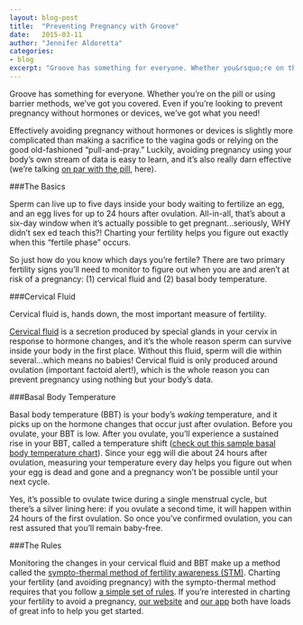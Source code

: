 ```yaml
---
layout: blog-post
title:  "Preventing Pregnancy with Groove"
date:   2015-03-11
author: "Jennifer Aldoretta"
categories:
- blog
excerpt: "Groove has something for everyone. Whether you&rsquo;re on the pill or using barrier methods, we&rsquo;ve got you covered. Even if you&rsquo;re looking to prevent pregnancy without hormones or devices, we&rsquo;ve got what you need! ..."
---
```


Groove has something for everyone. Whether you&rsquo;re on the pill or using barrier methods, we&rsquo;ve got you covered. Even if you&rsquo;re looking to prevent pregnancy without hormones or devices, we&rsquo;ve got what you need!

Effectively avoiding pregnancy without hormones or devices is slightly more complicated than making a sacrifice to the vagina gods or relying on the good old-fashioned “pull-and-pray.” Luckily, avoiding pregnancy using your body&rsquo;s own stream of data is easy to learn, and it&rsquo;s also really darn effective (we&rsquo;re talking <a class="text-link" target="_blank" href="http://humrep.oxfordjournals.org/content/22/5/1310.full">on par with the pill</a>, here).

###The Basics

Sperm can live up to five days inside your body waiting to fertilize an egg, and an egg lives for up to 24 hours after ovulation. All-in-all, that&rsquo;s about a six-day window when it&rsquo;s actually possible to get pregnant...seriously, WHY didn&rsquo;t sex ed teach this?! Charting your fertility helps you figure out exactly when this &ldquo;fertile phase&rdquo; occurs.

So just how do you know which days you&rsquo;re fertile? There are two primary fertility signs you&rsquo;ll need to monitor to figure out when you are and aren&rsquo;t at risk of a pregnancy: (1) cervical fluid and (2) basal body temperature. 

###Cervical Fluid

Cervical fluid is, hands down, the most important measure of fertility. 

<a class="text-link" target="_blank" href="http://www.whatiscervicalfluid.com">Cervical fluid</a> is a secretion produced by special glands in your cervix in response to hormone changes, and it&rsquo;s the whole reason sperm can survive inside your body in the first place. Without this fluid, sperm will die within several...which means no babies! Cervical fluid is only produced around ovulation (important factoid alert!), which is the whole reason you can prevent pregnancy using nothing but your body&rsquo;s data.

###Basal Body Temperature

Basal body temperature (BBT) is your body&rsquo;s *waking* temperature, and it picks up on the hormone changes that occur just after ovulation. Before you ovulate, your BBT is low. After you ovulate, you&rsquo;ll experience a sustained rise in your BBT, called a temperature shift (<a class="text-link" href="/img/book/sympto-thermal-fertility-awareness-method-basal-body-temperature-pattern-confirm-ovulation-chart.jpg">check out this sample basal body temperature chart</a>). Since your egg will die about 24 hours after ovulation, measuring your temperature every day helps you figure out when your egg is dead and gone and a pregnancy won&rsquo;t be possible until your next cycle. 

Yes, it&rsquo;s possible to ovulate twice during a single menstrual cycle, but there&rsquo;s a silver lining here: if you ovulate a second time, it will happen within 24 hours of the first ovulation. So once you&rsquo;ve confirmed ovulation, you can rest assured that you&rsquo;ll remain baby-free.

###The Rules

Monitoring the changes in your cervical fluid and BBT make up a method called the <a class="text-link" href="/blog/2015/01/16/the-sympto-thermal-method-of-fertility-awareness-an-overview/">sympto-thermal method of fertility awareness (STM)</a>. Charting your fertility (and avoiding pregnancy) with the sympto-thermal method requires that you follow <a class="text-link" href="/the-cycle/chapter-7-the-rules-of-the-sympto-thermal-method/">a simple set of rules</a>. If you&rsquo;re interested in charting your fertility to avoid a pregnancy, <a class="text-link" href="/the-cycle/">our website</a> and <a class="text-link" target="_blank" href="https://itunes.apple.com/app/id831795151">our app</a> both have loads of great info to help you get started.